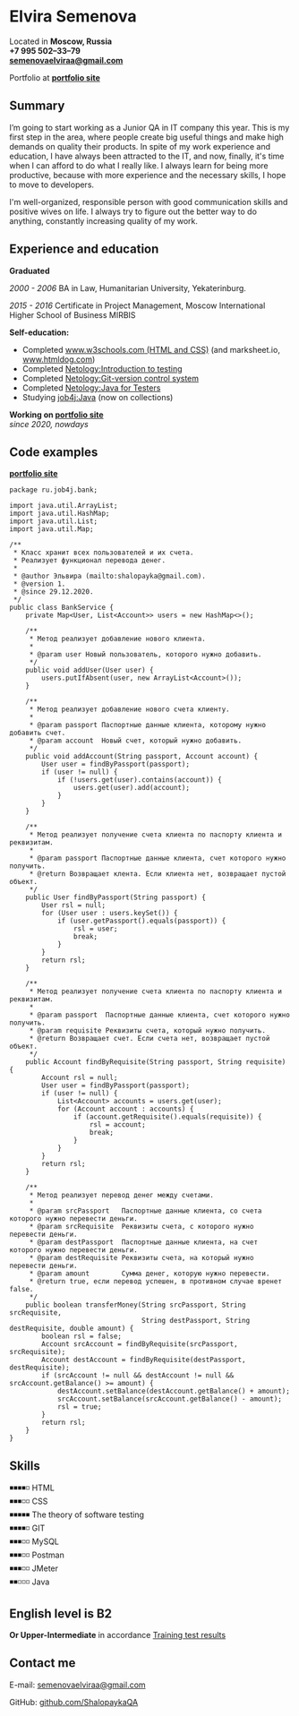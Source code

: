 # Elvira Semenova

Located in **Moscow, Russia**  
**+7 995 502–33–79  
[semenovaelviraa@gmail.com](mailto:semenovaelviraa@gmail.com)**

Portfolio at **[portfolio site](https://github.com/ShalopaykaQA)**

## Summary

I’m going to start working as a Junior QA in IT company this year. This is my first step in the area, where people 
create big useful things and make high demands on quality their products. In spite of my work experience and education, 
I have always been attracted to the IT, and now, finally, it's time when I can afford to do what I really like. 
I always learn for being more productive, because with more experience and the necessary skills, I hope to move to developers.

I'm well-organized, responsible person with good communication skills and positive wives on life. I always try to 
figure out the better way to do anything, constantly increasing quality of my work.

## Experience and education

**Graduated** 
 
*2000 - 2006* BA in Law, Humanitarian University, Yekaterinburg.

*2015 - 2016* Certificate in Project Management, Moscow International Higher School of Business MIRBIS          

**Self-education:**
* Completed [www.w3schools.com (HTML and CSS)](https://www.w3schools.com/default.asp) (and marksheet.io, www.htmldog.com)
* Completed [Netology:Introduction to testing](https://u.netology.ngcdn.ru/backend/uploads/legacy/shared_diplomas/pdf_certificate/46073/certificate.pdf)
* Completed [Netology:Git-version control system](https://u.netology.ngcdn.ru/backend/uploads/legacy/shared_diplomas/pdf_certificate/46993/certificate.pdf)
* Completed [Netology:Java for Testers](https://u.netology.ngcdn.ru/backend/uploads/legacy/shared_diplomas/pdf_certificate/53152/certificate.pdf)
* Studying  [job4j:Java](https://job4j.ru/edu/) (now on collections)

**Working on [portfolio site](https://github.com/ShalopaykaQA)**  
*since 2020, nowdays*

## Code examples

**[portfolio site](https://github.com/ShalopaykaQA)**

```
package ru.job4j.bank;

import java.util.ArrayList;
import java.util.HashMap;
import java.util.List;
import java.util.Map;

/**
 * Класс хранит всех пользователей и их счета.
 * Реализует функционал перевода денег.
 *
 * @author Эльвира (mailto:shalopayka@gmail.com).
 * @version 1.
 * @since 29.12.2020.
 */
public class BankService {
    private Map<User, List<Account>> users = new HashMap<>();

    /**
     * Метод реализует добавление нового клиента.
     *
     * @param user Новый пользователь, которого нужно добавить.
     */
    public void addUser(User user) {
        users.putIfAbsent(user, new ArrayList<Account>());
    }

    /**
     * Метод реализует добавление нового счета клиенту.
     *
     * @param passport Паспортные данные клиента, которому нужно добавить счет.
     * @param account  Новый счет, который нужно добавить.
     */
    public void addAccount(String passport, Account account) {
        User user = findByPassport(passport);
        if (user != null) {
            if (!users.get(user).contains(account)) {
                users.get(user).add(account);
            }
        }
    }

    /**
     * Метод реализует получение счета клиента по паспорту клиента и реквизитам.
     *
     * @param passport Паспортные данные клиента, счет которого нужно получить.
     * @return Возвращает клента. Если клиента нет, возвращает пустой объект.
     */
    public User findByPassport(String passport) {
        User rsl = null;
        for (User user : users.keySet()) {
            if (user.getPassport().equals(passport)) {
                rsl = user;
                break;
            }
        }
        return rsl;
    }

    /**
     * Метод реализует получение счета клиента по паспорту клиента и реквизитам.
     *
     * @param passport  Паспортные данные клиента, счет которого нужно получить.
     * @param requisite Реквизиты счета, который нужно получить.
     * @return Возвращает счет. Если счета нет, возвращает пустой объект.
     */
    public Account findByRequisite(String passport, String requisite) {
        Account rsl = null;
        User user = findByPassport(passport);
        if (user != null) {
            List<Account> accounts = users.get(user);
            for (Account account : accounts) {
                if (account.getRequisite().equals(requisite)) {
                    rsl = account;
                    break;
                }
            }
        }
        return rsl;
    }

    /**
     * Метод реализует перевод денег между счетами.
     *
     * @param srcPassport   Паспортные данные клиента, со счета которого нужно перевести деньги.
     * @param srcRequisite  Реквизиты счета, с которого нужно перевести деньги.
     * @param destPassport  Паспортные данные клиента, на счет которого нужно перевести деньги.
     * @param destRequisite Реквизиты счета, на который нужно перевести деньги.
     * @param amount        Сумма денег, которую нужно перевести.
     * @return true, если перевод успешен, в противном случае вренет false.
     */
    public boolean transferMoney(String srcPassport, String srcRequisite,
                                 String destPassport, String destRequisite, double amount) {
        boolean rsl = false;
        Account srcAccount = findByRequisite(srcPassport, srcRequisite);
        Account destAccount = findByRequisite(destPassport, destRequisite);
        if (srcAccount != null && destAccount != null && srcAccount.getBalance() >= amount) {
            destAccount.setBalance(destAccount.getBalance() + amount);
            srcAccount.setBalance(srcAccount.getBalance() - amount);
            rsl = true;
        }
        return rsl;
    }
}
```

## Skills

◾◾◾◾◽ HTML    
◾◾◾◽◽ CSS   
◾◾◾◾◾ The theory of software testing    
◾◾◾◾◽ GIT   
◾◾◾◽◽ MySQL  
◾◾◾◽◽ Postman   
◾◾◾◽◽ JMeter  
◾◾◽◽◽ Java    

## English level is B2

**Or Upper-Intermediate** in accordance [Training test results](https://)

## Contact me

E-mail: [semenovaelviraa@gmail.com](mailto:semenovaelviraa@gmail.com)

GitHub: [github.com/ShalopaykaQA](https://github.com/ShalopaykaQA)